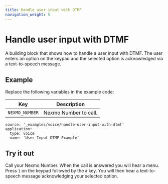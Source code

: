 ```yaml
---
title: Handle user input with DTMF
navigation_weight: 5
---
```


# Handle user input with DTMF

A building block that shows how to handle a user input with DTMF. The
user enters an option on the keypad and the selected option is acknowledged
via a text-to-speech message.

## Example

Replace the following variables in the example code:

Key |	Description
-- | --
`NEXMO_NUMBER` | Nexmo Number to call.


```building_blocks
source: '_examples/voice/handle-user-input-with-dtmf'
application:
  type: voice
  name: 'User Input DTMF Example'
```

## Try it out

Call your Nexmo Number. When the call is answered you will hear
a menu. Press `1` on the keypad followed by the `#` key. You will then hear
a text-to-speech message acknowledging your selected option.
